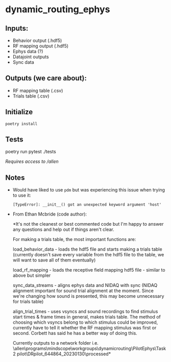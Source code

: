 # dynamic_routing_ephys

## Inputs: 

- Behavior output (.hdf5) 
- RF mapping output (.hdf5)
- Ephys data (?)
- Datajoint outputs
- Sync data

## Outputs (we care about): 

- RF mapping table (.csv)
- Trials table (.csv) 

## Initialize

```console
poetry install
```

## Tests

poetry run pytest ./tests

*Requires access to /allen*

## Notes
- Would have liked to use `pdm` but was experiencing this issue when trying to use it:
    ```
    [TypeError]: __init__() got an unexpected keyword argument 'host'
    ```
- From Ethan Mcbride (code author):

    *It's not the cleanest or best commented code but I'm happy to answer any questions and help out if things aren't clear. 

    For making a trials table, the most important functions are: 

    load_behavior_data - loads the hdf5 file and starts making a trials table (currently doesn't save every variable from the hdf5 file to the table, we will want to save all of them eventually) 

    load_rf_mapping - loads the receptive field mapping hdf5 file - similar to above but simpler 

    sync_data_streams - aligns ephys data and NIDAQ with sync (NIDAQ alignment important for sound trial alignment at the moment. Since we're changing how sound is presented, this may become unnecessary for trials table) 

    align_trial_times - uses vsyncs and sound recordings to find stimulus start times & frame times in general, makes trials table. The method of choosing which vsyncs belong to which stimulus could be improved, currently have to tell it whether the RF mapping stimulus was first or second. Corbett has said he has a better way of doing this. 

    Currently outputs to a network folder i.e. \\allen\programs\mindscope\workgroups\dynamicrouting\PilotEphys\Task 2 pilot\DRpilot_644864_20230130\processed*